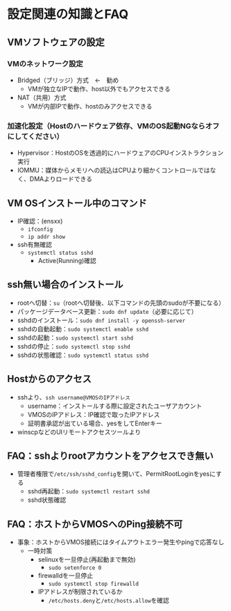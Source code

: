 # 設定関連の知識とFAQ



## VMソフトウェアの設定



### VMのネットワーク設定

- Bridged（ブリッジ）方式　←　勧め
  - VMが独立なIPで動作、host以外でもアクセスできる
- NAT（共用）方式
  - VMが内部IPで動作、hostのみアクセスできる



###  加速化設定（Hostのハードウェア依存、VMのOS起動NGならオフにしてください）

- Hypervisor：HostのOSを透過的にハードウェアのCPUインストラクション実行
- IOMMU：媒体からメモリへの読込はCPUより細かくコントロールではなく、DMAよりロードできる



##  VM OSインストール中のコマンド

- IP確認：(ensxx)
  - `ifconfig`
  - `ip addr show`
- ssh有無確認
  - `systemctl status sshd`
    - Active(Running)確認



## ssh無い場合のインストール

- rootへ切替：`su`（rootへ切替後、以下コマンドの先頭のsudoが不要になる）
- パッケージデータベース更新：`sudo dnf update`（必要に応じて）
- sshdのインストール：`sudo dnf install -y openssh-server`
- sshdの自動起動：`sudo systemctl enable sshd`
- sshdの起動：`sudo systemctl start sshd`
- sshdの停止：`sudo systemctl stop sshd`
- sshdの状態確認：`sudo systemctl status sshd`



## Hostからのアクセス

- sshより、`ssh username@VMOSのIPアドレス`
  - username：インストールする際に設定されたユーザアカウント
  - VMOSのIPアドレス：IP確認で取ったIPアドレス
  - 証明書承認が出ている場合、yesをしてEnterキー
- winscpなどのUIリモートアクセスツールより



## FAQ：sshよりrootアカウントをアクセスでき無い

- 管理者権限で`/etc/ssh/sshd_config`を開いて、PermitRootLoginをyesにする
  - sshd再起動：`sudo systemctl restart sshd`
  - sshd状態確認



## FAQ：ホストからVMOSへのPing接続不可

- 事象：ホストからVMOS接続にはタイムアウトエラー発生やpingで応答なし
  - 一時対策
    - selinuxを一旦停止(再起動まで無効)
      - `sudo setenforce 0`
    - firewalldを一旦停止
      - `sudo systemctl stop firewalld`
    - IPアドレスが制限されているか
      - `/etc/hosts.deny`と`/etc/hosts.allow`を確認
